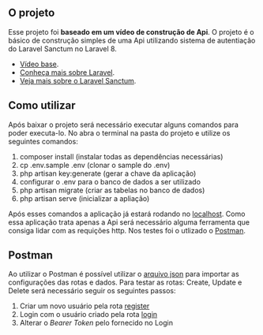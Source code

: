 ## O projeto

Esse projeto foi **baseado em um vídeo de construção de Api**. O projeto é o básico de construção simples de uma Api utilizando sistema de autentiação do Laravel Sanctum no Laravel 8.

-   [Vídeo base](https://www.youtube.com/watch?v=MT-GJQIY3EU).
-   [Conheça mais sobre Laravel](https://laravel.com/docs/8.x).
-   [Veja mais sobre o Laravel Sanctum](https://laravel.com/docs/8.x/sanctum#introduction).

## Como utilizar

Após baixar o projeto será necessário executar alguns comandos para poder executa-lo. No abra o terminal na pasta do projeto e utilize os seguintes comandos:

1. composer install (instalar todas as dependências necessárias)
2. cp .env.sample .env (clonar o sample do .env)
3. php artisan key:generate (gerar a chave da aplicação)
4. configurar o .env para o banco de dados a ser utilizado
5. php artisan migrate (criar as tabelas no banco de dados)
6. php artisan serve (inicializar a apliação)

Após esses comandos a aplicação já estará rodando no [localhost](http://localhost:8000). Como essa aplicação trata apenas a Api será necessário alguma ferramenta que consiga lidar com as requições http. Nos testes foi o utlizado o [Postman](https://www.postman.com/downloads/).

## Postman

Ao utilizar o Postman é possível utilizar o [arquivo json](../../sanctum-api.postman_collection.json) para importar as configurações das rotas e dados. Para testar as rotas: Create, Update e Delete será necessário seguir os seguintes passos:

1. Criar um novo usuário pela rota [register](http://localhost:8000/api/register)
2. Login com o usuário criado pela rota [login](http://localhost:8000/api/login)
3. Alterar o _Bearer Token_ pelo fornecido no Login
